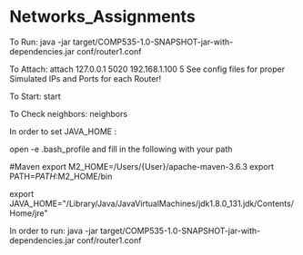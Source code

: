 # Networks_Assignments

To Run: 
java -jar target/COMP535-1.0-SNAPSHOT-jar-with-dependencies.jar conf/router1.conf

To Attach:
attach 127.0.0.1 5020 192.168.1.100 5
See config files for proper Simulated IPs and Ports for each Router!

To Start:
start

To Check neighbors:
neighbors








In order to set JAVA_HOME :

open -e .bash_profile and fill in the following with your path

#Maven
export M2_HOME=/Users/{User}/apache-maven-3.6.3 
export PATH=$PATH:$M2_HOME/bin

export JAVA_HOME="/Library/Java/JavaVirtualMachines/jdk1.8.0_131.jdk/Contents/Home/jre"


In order to run: 
java -jar target/COMP535-1.0-SNAPSHOT-jar-with-dependencies.jar conf/router1.conf
